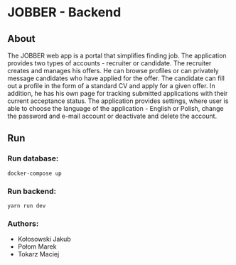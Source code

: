# JOBBER - Backend

## About

The JOBBER web app is a portal that simplifies finding job. 
The application provides two types of accounts - recruiter or candidate. The recruiter creates and manages his offers. He can browse profiles or can privately message candidates who have applied for the offer. 
The candidate can fill out a profile in the form of a standard CV and apply for a given offer. In addition, he has his own page for tracking submitted applications with their current acceptance status.
The application provides settings, where user is able to choose the language of the application - English or Polish, change the password and e-mail account or deactivate and delete the account. 

## Run

### Run database:
```
docker-compose up
```

### Run backend:
```
yarn run dev
```

### Authors:
- Kołosowski Jakub
- Połom Marek
- Tokarz Maciej

